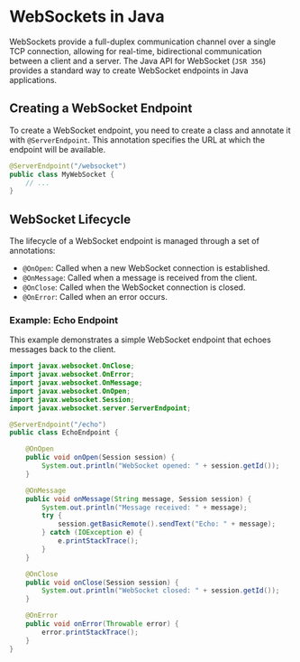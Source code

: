 # WebSockets in Java

WebSockets provide a full-duplex communication channel over a single TCP connection, allowing for real-time, bidirectional communication between a client and a server. The Java API for WebSocket (`JSR 356`) provides a standard way to create WebSocket endpoints in Java applications.

## Creating a WebSocket Endpoint

To create a WebSocket endpoint, you need to create a class and annotate it with `@ServerEndpoint`. This annotation specifies the URL at which the endpoint will be available.

```java
@ServerEndpoint("/websocket")
public class MyWebSocket {
    // ...
}
```

## WebSocket Lifecycle

The lifecycle of a WebSocket endpoint is managed through a set of annotations:

-   `@OnOpen`: Called when a new WebSocket connection is established.
-   `@OnMessage`: Called when a message is received from the client.
-   `@OnClose`: Called when the WebSocket connection is closed.
-   `@OnError`: Called when an error occurs.

### Example: Echo Endpoint

This example demonstrates a simple WebSocket endpoint that echoes messages back to the client.

```java
import javax.websocket.OnClose;
import javax.websocket.OnError;
import javax.websocket.OnMessage;
import javax.websocket.OnOpen;
import javax.websocket.Session;
import javax.websocket.server.ServerEndpoint;

@ServerEndpoint("/echo")
public class EchoEndpoint {

    @OnOpen
    public void onOpen(Session session) {
        System.out.println("WebSocket opened: " + session.getId());
    }

    @OnMessage
    public void onMessage(String message, Session session) {
        System.out.println("Message received: " + message);
        try {
            session.getBasicRemote().sendText("Echo: " + message);
        } catch (IOException e) {
            e.printStackTrace();
        }
    }

    @OnClose
    public void onClose(Session session) {
        System.out.println("WebSocket closed: " + session.getId());
    }

    @OnError
    public void onError(Throwable error) {
        error.printStackTrace();
    }
}
```
